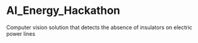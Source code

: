 # AI_Energy_Hackathon
Computer vision solution that detects the absence of insulators on electric power lines
